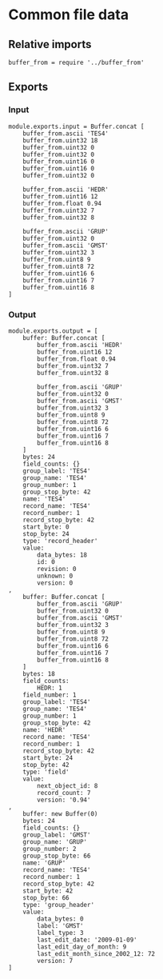 # Common file data

## Relative imports

	buffer_from = require '../buffer_from'


## Exports

### Input

	module.exports.input = Buffer.concat [
		buffer_from.ascii 'TES4'
		buffer_from.uint32 18
		buffer_from.uint32 0
		buffer_from.uint32 0
		buffer_from.uint16 0
		buffer_from.uint16 0
		buffer_from.uint32 0

		buffer_from.ascii 'HEDR'
		buffer_from.uint16 12
		buffer_from.float 0.94
		buffer_from.uint32 7
		buffer_from.uint32 8

		buffer_from.ascii 'GRUP'
		buffer_from.uint32 0
		buffer_from.ascii 'GMST'
		buffer_from.uint32 3
		buffer_from.uint8 9
		buffer_from.uint8 72
		buffer_from.uint16 6
		buffer_from.uint16 7
		buffer_from.uint16 8
	]


### Output

	module.exports.output = [
		buffer: Buffer.concat [
			buffer_from.ascii 'HEDR'
			buffer_from.uint16 12
			buffer_from.float 0.94
			buffer_from.uint32 7
			buffer_from.uint32 8

			buffer_from.ascii 'GRUP'
			buffer_from.uint32 0
			buffer_from.ascii 'GMST'
			buffer_from.uint32 3
			buffer_from.uint8 9
			buffer_from.uint8 72
			buffer_from.uint16 6
			buffer_from.uint16 7
			buffer_from.uint16 8
		]
		bytes: 24
		field_counts: {}
		group_label: 'TES4'
		group_name: 'TES4'
		group_number: 1
		group_stop_byte: 42
		name: 'TES4'
		record_name: 'TES4'
		record_number: 1
		record_stop_byte: 42
		start_byte: 0
		stop_byte: 24
		type: 'record_header'
		value:
			data_bytes: 18
			id: 0
			revision: 0
			unknown: 0
			version: 0
	,
		buffer: Buffer.concat [
			buffer_from.ascii 'GRUP'
			buffer_from.uint32 0
			buffer_from.ascii 'GMST'
			buffer_from.uint32 3
			buffer_from.uint8 9
			buffer_from.uint8 72
			buffer_from.uint16 6
			buffer_from.uint16 7
			buffer_from.uint16 8
		]
		bytes: 18
		field_counts:
			HEDR: 1
		field_number: 1
		group_label: 'TES4'
		group_name: 'TES4'
		group_number: 1
		group_stop_byte: 42
		name: 'HEDR'
		record_name: 'TES4'
		record_number: 1
		record_stop_byte: 42
		start_byte: 24
		stop_byte: 42
		type: 'field'
		value:
			next_object_id: 8
			record_count: 7
			version: '0.94'
	,
		buffer: new Buffer(0)
		bytes: 24
		field_counts: {}
		group_label: 'GMST'
		group_name: 'GRUP'
		group_number: 2
		group_stop_byte: 66
		name: 'GRUP'
		record_name: 'TES4'
		record_number: 1
		record_stop_byte: 42
		start_byte: 42
		stop_byte: 66
		type: 'group_header'
		value:
			data_bytes: 0
			label: 'GMST'
			label_type: 3
			last_edit_date: '2009-01-09'
			last_edit_day_of_month: 9
			last_edit_month_since_2002_12: 72
			version: 7
	]
